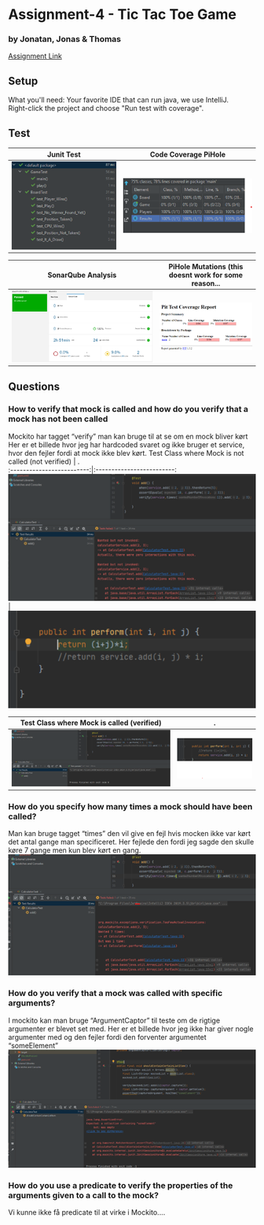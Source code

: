 # Assignment-4 - Tic Tac Toe Game
###   by Jonatan, Jonas & Thomas  
[Assignment Link](Assignment-4-Description.pdf)  

## Setup
What you'll need:
Your favorite IDE that can run java, we use IntelliJ.  
Right-click the project and choose "Run test with coverage".

## Test
Junit Test        |  Code Coverage PiHole
:-------------------------:|:-------------------------:
![passed](/images/Junit-Test-Passed.png)  |  ![passed](/images/Jacoco-Test-Coverage.png)

SonarQube Analysis        |  PiHole Mutations (this doesnt work for some reason...
:-------------------------:|:-------------------------:
![passed](/images/sonarqube-analyse.png)  |  ![passed](/images/mutations.png)

## Questions
### How to verify that mock is called and how do you verify that a mock has not been called
Mockito har tagget “verify” man kan bruge til at se om en mock bliver kørt 
Her er et billede hvor jeg har hardcoded svaret og ikke bruger et service, hvor den fejler fordi at mock ikke blev kørt.
Test Class where Mock is not called (not verified)      |   .   
:-------------------------:|:-------------------------:
![passed](/images/verify-error.png)  |  ![passed](/images/verify-testclass.png)
  
Test Class where Mock is called (verified)     |  .   
:-------------------------:|:-------------------------:
![passed](/images/verify-pass.png)  |  ![passed](/images/verify-testclass-2.png)  


###  How do you specify how many times a mock should have been called?
Man kan bruge tagget “times” den vil give en fejl hvis mocken ikke var kørt det antal gange man specificeret. Her fejlede den fordi jeg sagde den skulle køre 7 gange men kun blev kørt en gang. 
![x](/images/how-many-times-mock-called.png)  

### How do you verify that a mock was called with specific arguments? 
I mockito kan man bruge “ArgumentCaptor” til teste om de rigtige argumenter er blevet set med. Her er et billede hvor jeg ikke har giver nogle argumenter med og den fejler fordi den forventer argumentet “someElement”
![x](/images/mock-parameters.png)  


### How do you use a predicate to verify the properties of the arguments given to a call to the mock? 
Vi kunne ikke få predicate til at virke i Mockito....
